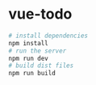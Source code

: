 # vue-todo
``` bash
# install dependencies
npm install
# run the server 
npm run dev
# build dist files
npm run build

```
